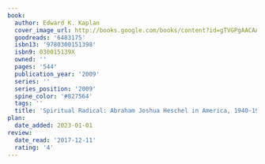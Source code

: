 ```yaml
---
book:
  author: Edward K. Kaplan
  cover_image_url: http://books.google.com/books/content?id=gTVGPgAACAAJ&printsec=frontcover&img=1&zoom=1&source=gbs_api
  goodreads: '6483175'
  isbn13: '9780300151398'
  isbn9: 030015139X
  owned: ''
  pages: '544'
  publication_year: '2009'
  series: ''
  series_position: '2009'
  spine_color: '#827564'
  tags: ''
  title: 'Spiritual Radical: Abraham Joshua Heschel in America, 1940-1972'
plan:
  date_added: 2023-01-01
review:
  date_read: '2017-12-11'
  rating: '4'
---
```

